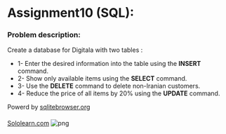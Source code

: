 # Assignment10 (SQL):
### Problem description:
Create a database for Digitala with two tables :
- 1- Enter the desired information into the table using the **INSERT** command.
- 2- Show only available items using the **SELECT** command.
- 3- Use the **DELETE** command to delete non-Iranian customers.
- 4- Reduce the price of all items by 20% using the **UPDATE** command.

Powerd by <a href='https://sqlitebrowser.org/'>sqlitebrowser.org</a>
####
<a href='https://www.sololearn.com/certificates/course/en/23586582/1060/landscape/png'>Sololearn.com</a>
![png](https://user-images.githubusercontent.com/91725214/157819260-c03c5293-0a5d-4ce4-a967-c1821e041be6.png)
